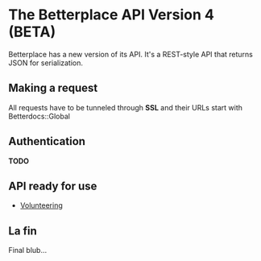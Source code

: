 The Betterplace API Version 4 (BETA)
============================================

Betterplace has a new version of its API. It's a REST-style API that returns
JSON for serialization.

Making a request
----------------

All requests have to be tunneled through **SSL** and their URLs start with
Betterdocs::Global

Authentication
--------------

**TODO**

API ready for use
-----------------

- [Volunteering](sections/volunteering.md)

La fin
------

Final blub…
